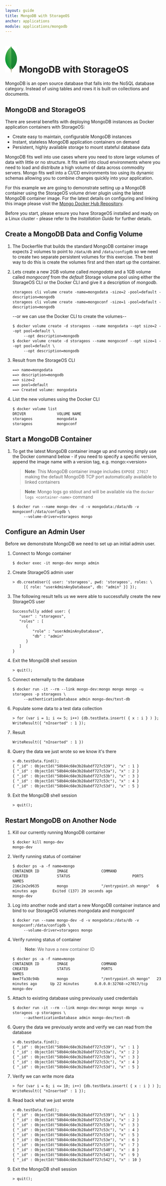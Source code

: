 ```yaml
---
layout: guide
title: MongoDB with StorageOS
anchor: applications
module: applications/mongodb
---
```



# ![image](/images/docs/explore/mongologo.png) MongoDB with StorageOS

MongoDB is an open source database that falls into the NoSQL database category.  Instead of using tables and rows it is built on collections and documents.

## MongoDB and StorageOS

There are several benefits with deploying MongoDB instances as Docker application containers with StorageOS:

* Create easy to maintain, configurable MongoDB instances
* Instant, stateless MongoDB application containers on demand
* Persistent, highly available storage to mount stateful database data

MongoDB fits well into use cases where you need to store large volumes of data with little or no structure.  It fits well into cloud environments where you need to load and distribute a high volume of data across commodity servers. Mongo fits well into a CI/CD environments too using its dynamic schemas allowing you to combine changes quickly into your application.

For this example we are going to demonstrate setting up a MongoDB container using the StorageOS volume driver plugin using the latest MongoDB container image.  For the latest details on configuring and linking this image please visit the  [Mongo Docker Hub Repository](https://hub.docker.com/_/mongo/ "MongoDB Repository").

Before you start, please ensure you have StorageOS installed and ready on a Linux cluster - please refer to the *Installation Guide* for further details.

## Create a MongoDB Data and Config Volume

1. The Dockerfile that builds the standard MongoDB container image expects 2 volumes to point to  `/data/db` and `/data/configdb` so we need to create two separate persistent volumes for this exercise.  The best way to do this is create the volumes first and then start up the container.

2. Lets create a new 2GB volume called *mongodata* and a 1GB volume called *mongoconf* from the *default* Storage volume pool using either the StorageOS CLI  or the Docker CLI and give it a description of *mongodb*.

   ```
   storageos cli volume create -name=mongodata -size=2 -pool=default -description=mongodb
   storageos cli volume create -name=mongoconf -size=1 -pool=default -description=mongodb
   ```

   --or we can use the Docker CLI to create the volumes--

   ```
   $ docker volume create -d storageos --name mongodata --opt size=2 --opt pool=default \
        --opt description=mongodb
   $ docker volume create -d storageos --name mongoconf --opt size=1 --opt pool=default \
        --opt description=mongodb
   ```

2. Result from the StorageOS CLI

   ```
   ==> name=mongodata
   ==> description=mongodb
   ==> size=2
   ==> pool=default
   ==> Created volume: mongodata
   ```

3. List the new volumes using the Docker CLI

   ```
   $ docker volume list
   DRIVER              VOLUME NAME
   storageos           mongodata
   storageos           mongoconf
   ```

## Start a MongoDB Container

1. To get the latest MongoDB container image up and running simply use the  Docker command below - if you need to specify a specific version, append the image name with a version tag, e.g. mongo:&lt;version&gt;

   >**Note**: This MongoDB container image includes `EXPOSE 27017` making the default MongoDB TCP port automatically available to linked containers

   >**Note**: Mongo logs go stdout and will be available via the `docker logs <container-name>` command

   ```
   $ docker run --name mongo-dev -d -v mongodata:/data/db -v mongoconf:/data/configdb \
        --volume-driver=storageos mongo
   ```

## Configure an Admin User

Before we demonstrate MongoDB we need to set up an initial admin user.

1. Connect to Mongo container

   ```
   $ docker exec -it mongo-dev mongo admin
   ```

2. Create StorageOS admin user

   ```
   > db.createUser({ user: 'storageos', pwd: 'storageos', roles: \
        [{ role: "userAdminAnyDatabase", db: "admin" }] });
   ```

3. The following result tells us we were able to successfully create the new StorageOS user

   ```
   Successfully added user: {
      "user" : "storageos",
      "roles" : [
         {
            "role" : "userAdminAnyDatabase",
            "db" : "admin"
         }
      ]
   }
   ```

 4. Exit the MongoDB shell session

    ```
    > quit();
    ```

5. Connect externally to the database

   ```
   $ docker run -it --rm --link mongo-dev:mongo mongo mongo -u storageos -p storageos \
        --authenticationDatabase admin mongo-dev/test-db
   ```

6. Populate some data to a test data collection

   ```
   > for (var i = 1; i <= 5; i++) {db.testData.insert( { x : i } ) };
   WriteResult({ "nInserted" : 1 });
   ```

7. Result

   ```
   WriteResult({ "nInserted" : 1 })
   ```

7. Query the data we just wrote so we know it's there

   ```
   > db.testData.find();
   { "_id" : ObjectId("58b84c68e3b28abdf727c539"), "x" : 1 }
   { "_id" : ObjectId("58b84c68e3b28abdf727c53a"), "x" : 2 }
   { "_id" : ObjectId("58b84c68e3b28abdf727c53b"), "x" : 3 }
   { "_id" : ObjectId("58b84c68e3b28abdf727c53c"), "x" : 4 }
   { "_id" : ObjectId("58b84c68e3b28abdf727c53d"), "x" : 5 }
   ```

8. Exit the MongoDB shell session

   ```
   > quit();
   ```


## Restart MongoDB on Another Node

1. Kill our currently running MongoDB container

   ```
   $ docker kill mongo-dev
   mongo-dev
   ```

2. Verify running status of container

   ```
   $ docker ps -a -f name=mongo
   CONTAINER ID        IMAGE               COMMAND                  CREATED             STATUS                            PORTS               NAMES
   216c2e2e9635        mongo               "/entrypoint.sh mongo"   6 minutes ago       Exited (137) 20 seconds ago                           mongo-dev
   ```

3. Log into another node and start a new MongoDB container instance and bind to our StorageOS volumes mongodata and mongoconf

   ```
   $ docker run --name mongo-dev -d -v mongodata:/data/db -v mongoconf:/data/configdb \
        --volume-driver=storageos mongo
   ```

4. Verify running status of container

   >**Note**: We have a new container ID

   ```
   $ docker ps -a -f name=mongo
   CONTAINER ID        IMAGE               COMMAND                  CREATED             STATUS              PORTS                      NAMES
   8ee7fa38c94b        mongo               "/entrypoint.sh mongo"   23 minutes ago      Up 22 minutes       0.0.0.0:32768->27017/tcp   mongo-dev
   ```

5. Attach to existing database using previously used credentials

   ```
   $ docker run -it --rm --link mongo-dev:mongo mongo mongo -u storageos -p storageos \
        --authenticationDatabase admin mongo-dev/test-db
   ```

6. Query the data we previously wrote and verify we can read from the database

   ```
   > db.testData.find();
   { "_id" : ObjectId("58b84c68e3b28abdf727c539"), "x" : 1 }
   { "_id" : ObjectId("58b84c68e3b28abdf727c53a"), "x" : 2 }
   { "_id" : ObjectId("58b84c68e3b28abdf727c53b"), "x" : 3 }
   { "_id" : ObjectId("58b84c68e3b28abdf727c53c"), "x" : 4 }
   { "_id" : ObjectId("58b84c68e3b28abdf727c53d"), "x" : 5 }
   ```

7. Verify we can write more data

   ```
   > for (var i = 6; i <= 10; i++) {db.testData.insert( { x : i } ) };
   WriteResult({ "nInserted" : 1 });
   ```

8. Read back what we just wrote

   ```
   > db.testData.find();
   { "_id" : ObjectId("58b84c68e3b28abdf727c539"), "x" : 1 }
   { "_id" : ObjectId("58b84c68e3b28abdf727c53a"), "x" : 2 }
   { "_id" : ObjectId("58b84c68e3b28abdf727c53b"), "x" : 3 }
   { "_id" : ObjectId("58b84c68e3b28abdf727c53c"), "x" : 4 }
   { "_id" : ObjectId("58b84c68e3b28abdf727c53d"), "x" : 5 }
   { "_id" : ObjectId("58b84c68e3b28abdf727c53e"), "x" : 6 }
   { "_id" : ObjectId("58b84c68e3b28abdf727c53f"), "x" : 7 }
   { "_id" : ObjectId("58b84c68e3b28abdf727c540"), "x" : 8 }
   { "_id" : ObjectId("58b84c68e3b28abdf727c541"), "x" : 9 }
   { "_id" : ObjectId("58b84c68e3b28abdf727c542"), "x" : 10 }
   ```

9. Exit the MongoDB shell session

   ```
   > quit();
   ```
